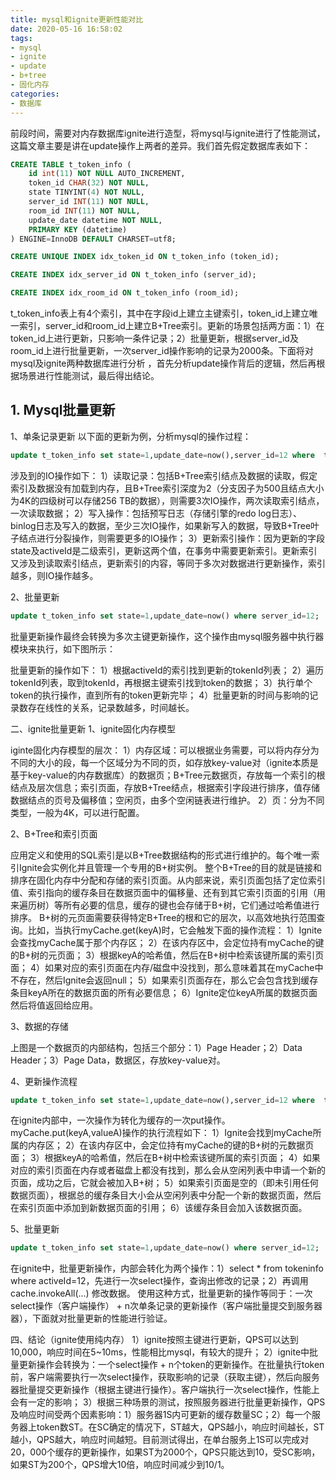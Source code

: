 ```yaml
---
title: mysql和ignite更新性能对比
date: 2020-05-16 16:58:02
tags:
- mysql
- ignite
- update
- b+tree
- 固化内存
categories:
- 数据库
---
```


前段时间，需要对内存数据库ignite进行造型，将mysql与ignite进行了性能测试，这篇文章主要是讲在update操作上两者的差异。我们首先假定数据库表如下：
```sql
CREATE TABLE t_token_info (
	id int(11) NOT NULL AUTO_INCREMENT,
	token_id CHAR(32) NOT NULL,
	state TINYINT(4) NOT NULL,
	server_id INT(11) NOT NULL,
	room_id INT(11) NOT NULL,
	update_date datetime NOT NULL,
	PRIMARY KEY (datetime)
) ENGINE=InnoDB DEFAULT CHARSET=utf8;

CREATE UNIQUE INDEX idx_token_id ON t_token_info (token_id);

CREATE INDEX idx_server_id ON t_token_info (server_id);

CREATE INDEX idx_room_id ON t_token_info (room_id);
```
t_token_info表上有4个索引，其中在字段id上建立主键索引，token_id上建立唯一索引，server_id和room_id上建立B+Tree索引。更新的场景包括两方面：1）在token_id上进行更新，只影响一条件记录；2）批量更新，根据server_id及room_id上进行批量更新，一次server_id操作影响的记录为2000条。下面将对mysql及ignite两种数据库进行分析 ，首先分析update操作背后的逻辑，然后再根据场景进行性能测试，最后得出结论。

## 1. Mysql批量更新
1、单条记录更新
以下面的更新为例，分析mysql的操作过程：
```sql
update t_token_info set state=1,update_date=now(),server_id=12 where  token_id=token1;
```
 
涉及到的IO操作如下：
1）读取记录：包括B+Tree索引结点及数据的读取，假定索引及数据没有加载到内存，且B+Tree索引深度为2（分支因子为500且结点大小为4K的四级树可以存储256 TB的数据），则需要3次IO操作，两次读取索引结点，一次读取数据；
2）写入操作：包括预写日志（存储引擎的redo log日志）、binlog日志及写入的数据，至少三次IO操作，如果新写入的数据，导致B+Tree叶子结点进行分裂操作，则需要更多的IO操作；
3）更新索引操作：因为更新的字段state及activeId是二级索引，更新这两个值，在事务中需要更新索引。更新索引又涉及到读取索引结点，更新索引的内容，等同于多次对数据进行更新操作，索引越多，则IO操作越多。

2、批量更新
```sql
update t_token_info set state=1,update_date=now() where server_id=12;
```

批量更新操作最终会转换为多次主键更新操作，这个操作由mysql服务器中执行器模块来执行，如下图所示：
 

批量更新的操作如下：
1）根据activeId的索引找到更新的tokenId列表；
2）遍历tokenId列表，取到tokenId，再根据主键索引找到token的数据；
3）执行单个token的执行操作，直到所有的token更新完毕；
4）批量更新的时间与影响的记录数存在线性的关系，记录数越多，时间越长。

二、ignite批量更新
1、ignite固化内存模型
 
iginte固化内存模型的层次：
1）内存区域：可以根据业务需要，可以将内存分为不同的大小的段，每一个区域分为不同的页，如存放key-value对（ignite本质是基于key-value的内存数据库）的数据页；B+Tree元数据页，存放每一个索引的根结点及层次信息；索引页面，存放B+Tree结点，根据索引字段进行排序，值存储数据结点的页号及偏移值；空闲页，由多个空闲链表进行维护。
2）页：分为不同类型，一般为4K，可以进行配置。

2、B+Tree和索引页面
 
应用定义和使用的SQL索引是以B+Tree数据结构的形式进行维护的。每个唯一索引Ignite会实例化并且管理一个专用的B+树实例。
整个B+Tree的目的就是链接和排序在固化内存中分配和存储的索引页面。从内部来说，索引页面包括了定位索引值、索引指向的缓存条目在数据页面中的偏移量、还有到其它索引页面的引用（用来遍历树）等所有必要的信息，缓存的键也会存储于B+树，它们通过哈希值进行排序。
B+树的元页面需要获得特定B+Tree的根和它的层次，以高效地执行范围查询。比如，当执行myCache.get(keyA)时，它会触发下面的操作流程：
1）Ignite会查找myCache属于那个内存区；
2）在该内存区中，会定位持有myCache的键的B+树的元页面；
3）根据keyA的哈希值，然后在B+树中检索该键所属的索引页面；
4）如果对应的索引页面在内存/磁盘中没找到，那么意味着其在myCache中不存在，然后Ignite会返回null；
5）如果索引页面存在，那么它会包含找到缓存条目keyA所在的数据页面的所有必要信息；
6）Ignite定位keyA所属的数据页面然后将值返回给应用。

3、数据的存储
 
上图是一个数据页的内部结构，包括三个部分：1）Page Header；2）Data Header；3）Page Data，数据区，存放key-value对。

4、更新操作流程
```sql
update t_token_info set state=1,update_date=now(),server_id=12 where  token_id=token1;
```
在ignite内部中，一次操作为转化为缓存的一次put操作。myCache.put(keyA,valueA)操作的执行流程如下：
1）Ignite会找到myCache所属的内存区；
2）在该内存区中，会定位持有myCache的键的B+树的元数据页面；
3）根据keyA的哈希值，然后在B+树中检索该键所属的索引页面；
4）如果对应的索引页面在内存或者磁盘上都没有找到，那么会从空闲列表中申请一个新的页面，成功之后，它就会被加入B+树；
5）如果索引页面是空的（即未引用任何数据页面），根据总的缓存条目大小会从空闲列表中分配一个新的数据页面，然后在索引页面中添加到新数据页面的引用；
6）该缓存条目会加入该数据页面。

5、批量更新
```sql
update t_token_info set state=1,update_date=now() where server_id=12;
```

在ignite中，批量更新操作，内部会转化为两个操作：1）select * from tokeninfo where activeId=12，先进行一次select操作，查询出修改的记录；2）再调用cache.invokeAll(...) 修改数据。
使用这种方式，批量更新的操作等同于：一次select操作（客户端操作） + n次单条记录的更新操作（客户端批量提交到服务器器），下面就对批量更新的性能进行验证。
 


四、结论（ignite使用纯内存）
1）ignite按照主键进行更新，QPS可以达到10,000，响应时间在5~10ms，性能相比mysql，有较大的提升；
2）ignite中批量更新操作会转换为：一个select操作 + n个token的更新操作。在批量执行token前，客户端需要执行一次select操作，获取影响的记录（获取主键），然后向服务器批量提交更新操作（根据主键进行操作）。客户端执行一次select操作，性能上会有一定的影响；
3）根据三种场景的测试，按照服务器进行批量更新操作，QPS及响应时间受两个因素影响：1）服务器1S内可更新的缓存数量SC；2）每一个服务器上token数ST。在SC确定的情况下，ST越大，QPS越小，响应时间越长，ST越小，QPS越大，响应时间越短。目前测试得出，在单台服务上1S可以完成对20，000个缓存的更新操作，如果ST为2000个，QPS只能达到10，受SC影响，如果ST为200个，QPS增大10倍，响应时间减少到10/1。

